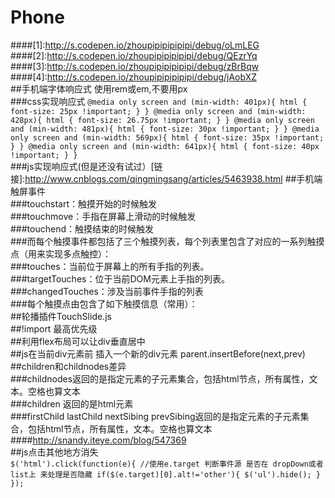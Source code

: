 # Phone  
####[1]:http://s.codepen.io/zhoupipipipipipi/debug/oLmLEG  
####[2]:http://s.codepen.io/zhoupipipipipipi/debug/QEzrYq  
####[3]:http://s.codepen.io/zhoupipipipipipi/debug/zBrBqw  
####[4]:http://s.codepen.io/zhoupipipipipipi/debug/jAobXZ  
##手机端字体响应式 使用rem或em,不要用px  
###css实现响应式 
`@media only screen and (min-width: 401px){
    html {
        font-size: 25px !important;
    }
}
@media only screen and (min-width: 428px){
    html {
        font-size: 26.75px !important;
    }
}
@media only screen and (min-width: 481px){
    html {
        font-size: 30px !important;
    }
}
@media only screen and (min-width: 569px){
    html {
        font-size: 35px !important;
    }
}
@media only screen and (min-width: 641px){
    html {
        font-size: 40px !important;
    }
}`  
###js实现响应式(但是还没有试过）[链接]:http://www.cnblogs.com/qingmingsang/articles/5463938.html
##手机端触屏事件  
###touchstart：触摸开始的时候触发  
###touchmove：手指在屏幕上滑动的时候触发  
###touchend：触摸结束的时候触发  
###而每个触摸事件都包括了三个触摸列表，每个列表里包含了对应的一系列触摸点（用来实现多点触控）：  
###touches：当前位于屏幕上的所有手指的列表。  
###targetTouches：位于当前DOM元素上手指的列表。  
###changedTouches：涉及当前事件手指的列表  
###每个触摸点由包含了如下触摸信息（常用）：  
##轮播插件TouchSlide.js  
##!import 最高优先级  
##利用flex布局可以让div垂直居中  
##js在当前div元素前 插入一个新的div元素  parent.insertBefore(next,prev)  
##children和childnodes差异  
###childnodes返回的是指定元素的子元素集合，包括html节点，所有属性，文本。空格也算文本  
###children 返回的是html元素  
###firstChild lastChild nextSibing prevSibing返回的是指定元素的子元素集合，包括html节点，所有属性，文本。空格也算文本  
####http://snandy.iteye.com/blog/547369  
##js点击其他地方消失  
`$('html').click(function(e){
    //使用e.target 判断事件源 是否在 dropDown或者list上 来处理是否隐藏
    if($(e.target)[0].alt!='other'){
        $('ul').hide();
    }
});`

